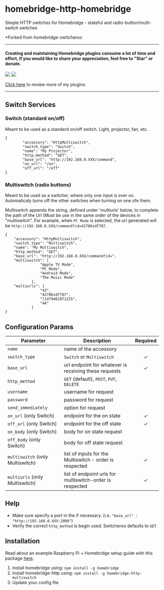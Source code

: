 # homebridge-http-homebridge
Simple HTTP switches for Homebridge - stateful and radio-button/multi-switch switches

*Forked from homebridge-switcheroo

_________________________________________
#### Creating and maintaining Homebridge plugins consume a lot of time and effort, if you would like to share your appreciation, feel free to "Star" or donate. 

<a target="blank" href="https://www.paypal.me/nitaybz"><img src="https://img.shields.io/badge/Donate-PayPal-blue.svg"/></a>
<a target="blank" href="https://blockchain.info/payment_request?address=18uuUZ5GaMFoRH5TrQFJATQgqrpXCtqZRQ"><img src="https://img.shields.io/badge/Donate-Bitcoin-green.svg"/></a>

[Click here](https://github.com/nitaybz?utf8=%E2%9C%93&tab=repositories&q=homebridge) to review more of my plugins.
_________________________________________

## Switch Services

### Switch (standard on/off)
Meant to be used as a standard on/off switch. Light, projector, fan, etc.

```
{
        "accessory": "HttpMultiswitch",
        "switch_type": "Switch",
        "name": "My Projector",
        "http_method": "GET",
        "base_url": "http://192.168.0.XXX/command",
        "on_url": "/on",
        "off_url": "/off"
}
```

### Multiswitch (radio buttons)
Meant to be used as a switcher, where only one input is ever on.
Automaticaly turns off the other switches when turning on one ofe them.

Multiswitch appends the string, defined under 'multiurls' below, to complete the path of the Url (Must be use in the same order of the devices in "multiswitch".
For example, when `PC Mode` is selected, the url generated will be `http://192.168.0.XXX/command?id=42786sdf787`. 
```
{
    "accessory": "HttpMultiswitch",
    "switch_type": "Multiswitch",
    "name": "My Multiswitch",
    "http_method": "GET",
    "base_url": "http://192.168.0.XXX/command?id=",
    "multiswitch": [
                "Apple TV Mode",
                "PC Mode",
                "Android Mode",
                "The Music Mode"
            ],
    "multiurls": [
                "43",
                "42786sdf787",
                "l1479461871215",
                "44"
            ]
}
```

## Configuration Params

|             Parameter            |                       Description                       | Required |
| -------------------------------- | ------------------------------------------------------- |:--------:|
| `name`                           | name of the accessory                                   |          |
| `switch_type`                    | `Switch` or `Multiswitch`                               |     ✓    |
| `base_url`                       | url endpoint for whatever is receiving these requests   |     ✓    |
| `http_method`                    | `GET` (default), `POST`,  `PUT`, `DELETE`               |          |
| `username`                       | username for request                                    |          |
| `password`                       | password for request                                    |          |
| `send_immediately`               | option for request                                      |          |
| `on_url` (only Switch)           | endpoint for the on state                               |     ✓    |
| `off_url` (only Switch)          | endpoint for the off state                              |     ✓    |
| `on_body` (only Switch)          | body for on state request                               |          |
| `off_body` (only Switch)         | body for off state request                              |          |
| `multiswitch` (only Multiswitch) | list of inputs for the Multiswitch - order is respected |     ✓    |
| `multiurls` (only Multiswitch)   | list of endpoint urls for multiswitch-order is respected|     ✓    |

## Help

  - Make sure specify a port in the if necessary. (i.e. `"base_url" : "http://192.168.0.XXX:2000"`)
  - Verify the correct `http_method` is begin used. Switcheroo defaults to `GET`

## Installation
Read about an example Raspberry Pi + Homebridge setup guide with this package [here](https://github.com/chriszelazo/Apartment-Homebridge-Setup).

1. Install homebridge using: `npm install -g homebridge`
2. Install homebridge-http using: `npm install -g homebridge-http-multiswitch`
3. Update your config file
